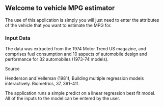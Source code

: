 ## Welcome to vehicle MPG estimator

The use of this application is simply you will just need to enter the attributes of the vehicle that you want to estimate the MPG for.

### Input Data
The data was extracted from the 1974 Motor Trend US magazine, and comprises fuel consumption and 10 aspects of automobile design and performance for 32 automobiles (1973-74 models).

Source

Henderson and Velleman (1981), Building multiple regression models interactively. Biometrics, 37, 391-411.

The application runs a simple predict on a linear regression best fit model. All of the inputs to the model can be entered by the user.

